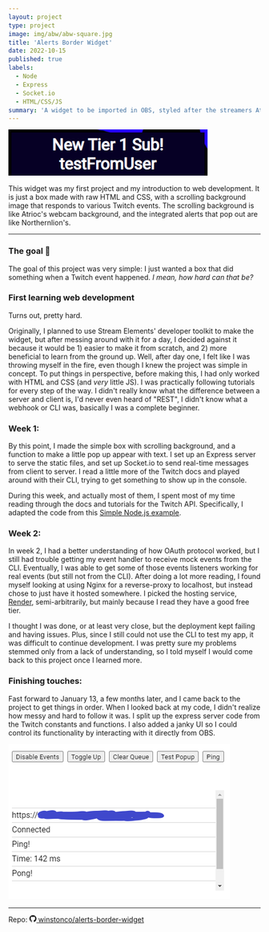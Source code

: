 ```yaml
---
layout: project
type: project
image: img/abw/abw-square.jpg
title: 'Alerts Border Widget'
date: 2022-10-15
published: true
labels:
  - Node
  - Express
  - Socket.io
  - HTML/CSS/JS
summary: 'A widget to be imported in OBS, styled after the streamers Atrioc and Northernlion.'
---
```


<img class="img-fluid" src="../img/abw/abw-alert.png">

This widget was my first project and my introduction to web development. It is just a box made with raw HTML and CSS, with a scrolling background image that responds to various Twitch events. The scrolling background is like Atrioc's webcam background, and the integrated alerts that pop out are like Northernlion's.

---

### The goal 🏁

The goal of this project was very simple: I just wanted a box that did something when a Twitch event happened. _I mean, how hard can that be?_

### First learning web development

Turns out, pretty hard.

Originally, I planned to use Stream Elements' developer toolkit to make the widget, but after messing around with it for a day, I decided against it because it would be 1) easier to make it from scratch, and 2) more beneficial to learn from the ground up. Well, after day one, I felt like I was throwing myself in the fire, even though I knew the project was simple in concept. To put things in perspective, before making this, I had only worked with HTML and CSS (and _very_ little JS). I was practically following tutorials for every step of the way. I didn't really know what the difference between a server and client is, I'd never even heard of "REST", I didn't know what a webhook or CLI was, basically I was a complete beginner.

### Week 1:

By this point, I made the simple box with scrolling background, and a function to make a little pop up appear with text. I set up an Express server to serve the static files, and set up Socket.io to send real-time messages from client to server. I read a little more of the Twitch docs and played around with their CLI, trying to get something to show up in the console.

During this week, and actually most of them, I spent most of my time reading through the docs and tutorials for the Twitch API. Specifically, I adapted the code from this [Simple Node.js example](https://dev.twitch.tv/docs/eventsub/handling-webhook-events/#simple-nodejs-example).

### Week 2:

In week 2, I had a better understanding of how OAuth protocol worked, but I still had trouble getting my event handler to receive mock events from the CLI. Eventually, I was able to get some of those events listeners working for real events (but still not from the CLI). After doing a lot more reading, I found myself looking at using Nginx for a reverse-proxy to localhost, but instead chose to just have it hosted somewhere. I picked the hosting service, [Render](https://render.com/), semi-arbitrarily, but mainly because I read they have a good free tier.

I thought I was done, or at least very close, but the deployment kept failing and having issues. Plus, since I still could not use the CLI to test my app, it was difficult to continue development. I was pretty sure my problems stemmed only from a lack of understanding, so I told myself I would come back to this project once I learned more.

### Finishing touches:

Fast forward to January 13, a few months later, and I came back to the project to get things in order. When I looked back at my code, I didn't realize how messy and hard to follow it was. I split up the express server code from the Twitch constants and functions. I also added a janky UI so I could control its functionality by interacting with it directly from OBS.

<img class="img-fluid border" src="../img/abw/abw-ui.png">

---

Repo: <a href="https://github.com/winstonco/alerts-border-widget"><svg xmlns="http://www.w3.org/2000/svg" width="1em" height="1em" fill="currentColor" class="bi bi-github mx-1" viewBox="0 0 16 16"><path d="M8 0C3.58 0 0 3.58 0 8c0 3.54 2.29 6.53 5.47 7.59.4.07.55-.17.55-.38 0-.19-.01-.82-.01-1.49-2.01.37-2.53-.49-2.69-.94-.09-.23-.48-.94-.82-1.13-.28-.15-.68-.52-.01-.53.63-.01 1.08.58 1.23.82.72 1.21 1.87.87 2.33.66.07-.52.28-.87.51-1.07-1.78-.2-3.64-.89-3.64-3.95 0-.87.31-1.59.82-2.15-.08-.2-.36-1.02.08-2.12 0 0 .67-.21 2.2.82.64-.18 1.32-.27 2-.27.68 0 1.36.09 2 .27 1.53-1.04 2.2-.82 2.2-.82.44 1.1.16 1.92.08 2.12.51.56.82 1.27.82 2.15 0 3.07-1.87 3.75-3.65 3.95.29.25.54.73.54 1.48 0 1.07-.01 1.93-.01 2.2 0 .21.15.46.55.38A8.012 8.012 0 0 0 16 8c0-4.42-3.58-8-8-8z"></path></svg> winstonco/alerts-border-widget </a>
